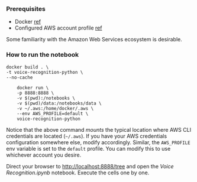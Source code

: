 ### Prerequisites

* Docker [ref](https://docs.docker.com/install/)
* Configured AWS account profile [ref](https://docs.aws.amazon.com/cli/latest/userguide/cli-chap-configure.html)

Some familiarity with the Amazon Web Services ecosystem is desirable.

### How to run the notebook

```
docker build . \
-t voice-recognition-python \
--no-cache
```

```
    docker run \
    -p 8888:8888 \
    -v $(pwd):/notebooks \
    -v $(pwd)/data:/notebooks/data \
    -v ~/.aws:/home/docker/.aws \
    --env AWS_PROFILE=default \
    voice-recognition-python
```

Notice that the above command _mounts_ the typical location where AWS CLI credentials are located (`~/.aws`).
If you have your AWS credentials configuration somewhere else, modify accordingly.
Similar, the `AWS_PROFILE` env variable is set to the `default` profile.
You can modify this to use whichever account you desire.

Direct your browser to [http://localhost:8888/tree](http://localhost:8888/tree) and open the _Voice Recognition.ipynb_ notebook. Execute the cells one by one.
